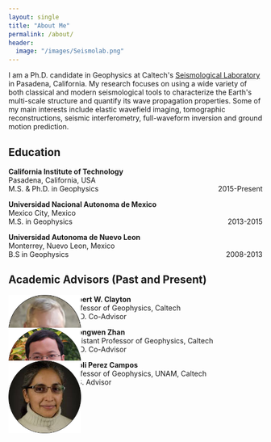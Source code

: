 ```yaml
---
layout: single
title: "About Me"
permalink: /about/
header:
  image: "/images/Seismolab.png"
---
```


I am a Ph.D. candidate in Geophysics at Caltech's [Seismological Laboratory](http://www.seismolab.caltech.edu) in Pasadena, California. My research focuses on using a wide variety of both classical and modern seismological tools to characterize the Earth's multi-scale structure and quantify its wave propagation properties. Some of my main interests include elastic wavefield imaging, tomographic reconstructions, seismic interferometry, full-waveform inversion and ground motion prediction.

## Education
<p><b>California Institute of Technology</b><br>Pasadena, California, USA<br>M.S. & Ph.D. in Geophysics<p2 style="float: right">2015-Present</p2></p>

<p><b>Universidad Nacional Autonoma de Mexico</b><br>Mexico City, Mexico<br>M.S. in Geophysics<p2 style="float: right">2013-2015</p2></p>

<p><b>Universidad Autonoma de Nuevo Leon</b><br>Monterrey, Nuevo Leon, Mexico<br>B.S in Geophysics<p2 style="float: right">2008-2013</p2></p>

## Academic Advisors (Past and Present)
<div id="over" style="position:absolute; width:15%; height:auto" alt="Clayton">
  <img src="/images/Clayton.png">
</div>

<p style="margin-left: 120px"><b>Robert W. Clayton</b><br>Professor of Geophysics, Caltech<br>Ph.D. Co-Advisor</p>

<div id="over" style="position:absolute; width:15%; height:auto" alt="Zhan">
  <img src="/images/Zhongwen_Zhan.png">
</div>

<p style="margin-left: 120px"><b>Zhongwen Zhan</b><br>Assistant Professor of Geophysics, Caltech<br>Ph.D. Co-Advisor</p>

<div id="over" style="position:absolute; width:15%; height:auto" alt="Xyoli">
  <img src="/images/Xyoli.png">
</div>

<p style="margin-left: 120px"><b>Xyoli Perez Campos</b><br>Professor of Geophysics, UNAM, Caltech<br>M.S. Advisor</p>
